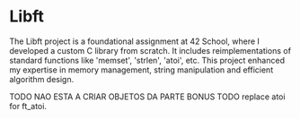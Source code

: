# Libft
The Libft project is a foundational assignment at 42 School, where I developed a custom C library from scratch. It includes reimplementations of standard functions like 'memset', 'strlen', 'atoi', etc. This project enhanced my expertise in memory management, string manipulation and efficient algorithm design.


TODO NAO ESTA A CRIAR OBJETOS DA PARTE BONUS
TODO replace atoi for ft_atoi.
